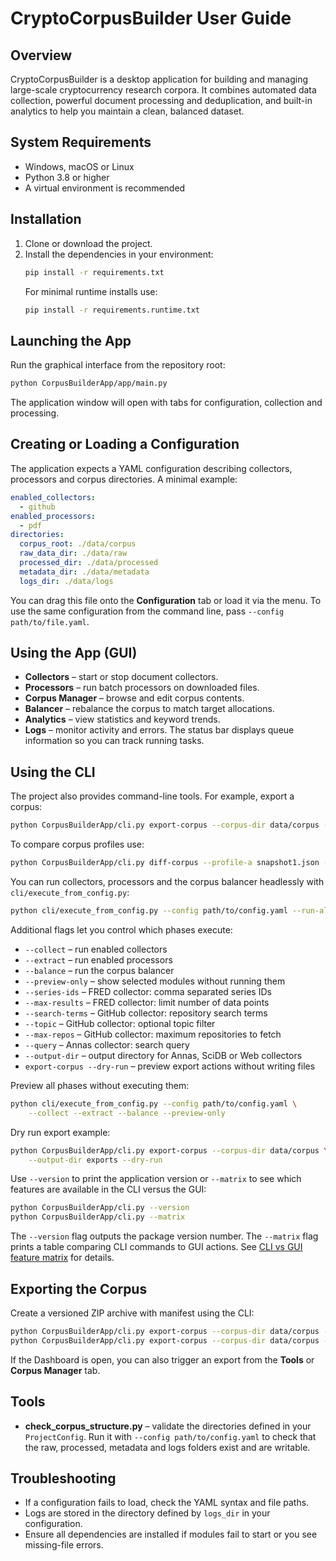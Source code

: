 # CryptoCorpusBuilder User Guide

## Overview
CryptoCorpusBuilder is a desktop application for building and managing large-scale cryptocurrency research corpora. It combines automated data collection, powerful document processing and deduplication, and built-in analytics to help you maintain a clean, balanced dataset.

## System Requirements
- Windows, macOS or Linux
- Python 3.8 or higher
- A virtual environment is recommended

## Installation
1. Clone or download the project.
2. Install the dependencies in your environment:
   ```bash
   pip install -r requirements.txt
   ```
   For minimal runtime installs use:
   ```bash
   pip install -r requirements.runtime.txt
   ```

## Launching the App
Run the graphical interface from the repository root:
```bash
python CorpusBuilderApp/app/main.py
```
The application window will open with tabs for configuration, collection and processing.

## Creating or Loading a Configuration
The application expects a YAML configuration describing collectors, processors and corpus directories. A minimal example:
```yaml
enabled_collectors:
  - github
enabled_processors:
  - pdf
directories:
  corpus_root: ./data/corpus
  raw_data_dir: ./data/raw
  processed_dir: ./data/processed
  metadata_dir: ./data/metadata
  logs_dir: ./data/logs
```
You can drag this file onto the **Configuration** tab or load it via the menu. To use the same configuration from the command line, pass `--config path/to/file.yaml`.

## Using the App (GUI)
- **Collectors** – start or stop document collectors.
- **Processors** – run batch processors on downloaded files.
- **Corpus Manager** – browse and edit corpus contents.
- **Balancer** – rebalance the corpus to match target allocations.
- **Analytics** – view statistics and keyword trends.
- **Logs** – monitor activity and errors.
The status bar displays queue information so you can track running tasks.

## Using the CLI
The project also provides command-line tools. For example, export a corpus:
```bash
python CorpusBuilderApp/cli.py export-corpus --corpus-dir data/corpus --output-dir data/exports
```
To compare corpus profiles use:
```bash
python CorpusBuilderApp/cli.py diff-corpus --profile-a snapshot1.json --profile-b snapshot2.json
```
You can run collectors, processors and the corpus balancer headlessly with
`cli/execute_from_config.py`:
```bash
python cli/execute_from_config.py --config path/to/config.yaml --run-all
```
Additional flags let you control which phases execute:

- `--collect` – run enabled collectors
- `--extract` – run enabled processors
- `--balance` – run the corpus balancer
- `--preview-only` – show selected modules without running them
- `--series-ids` – FRED collector: comma separated series IDs
- `--max-results` – FRED collector: limit number of data points
- `--search-terms` – GitHub collector: repository search terms
- `--topic` – GitHub collector: optional topic filter
- `--max-repos` – GitHub collector: maximum repositories to fetch
- `--query` – Annas collector: search query
- `--output-dir` – output directory for Annas, SciDB or Web collectors
- `export-corpus --dry-run` – preview export actions without writing files

Preview all phases without executing them:
```bash
python cli/execute_from_config.py --config path/to/config.yaml \
    --collect --extract --balance --preview-only
```

Dry run export example:
```bash
python CorpusBuilderApp/cli.py export-corpus --corpus-dir data/corpus \
    --output-dir exports --dry-run
```

Use `--version` to print the application version or `--matrix` to see which
features are available in the CLI versus the GUI:
```bash
python CorpusBuilderApp/cli.py --version
python CorpusBuilderApp/cli.py --matrix
```
The `--version` flag outputs the package version number. The `--matrix` flag
prints a table comparing CLI commands to GUI actions.
See [CLI vs GUI feature matrix](cli_vs_gui_matrix.md) for details.

## Exporting the Corpus
Create a versioned ZIP archive with manifest using the CLI:
```bash
python CorpusBuilderApp/cli.py export-corpus --corpus-dir data/corpus --output-dir data/exports
python CorpusBuilderApp/cli.py export-corpus --corpus-dir data/corpus --output-dir exports/ --version-tag v1.2.0
```
If the Dashboard is open, you can also trigger an export from the **Tools** or **Corpus Manager** tab.

## Tools

- **check_corpus_structure.py** – validate the directories defined in your
  `ProjectConfig`. Run it with `--config path/to/config.yaml` to check that the
  raw, processed, metadata and logs folders exist and are writable.

## Troubleshooting
- If a configuration fails to load, check the YAML syntax and file paths.
- Logs are stored in the directory defined by `logs_dir` in your configuration.
- Ensure all dependencies are installed if modules fail to start or you see missing-file errors.
